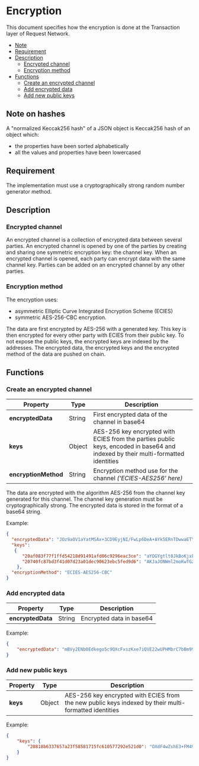 # Encryption

This document specifies how the encryption is done at the Transaction layer of Request Network.

- [Note](#note)
- [Requirement](#requirement)
- [Description](#description)
  - [Encrypted channel](#encrypted-channel)
  - [Encryption method](#encryption-method)
- [Functions](#functions)
  - [Create an encrypted channel](#create-an-encrypted-channel)
  - [Add encrypted data](#add-encrypted-data)
  - [Add new public keys](#add-new-public-keys)

## Note on hashes

A "normalized Keccak256 hash" of a JSON object is Keccak256 hash of an object which:

- the properties have been sorted alphabetically
- all the values and properties have been lowercased

## Requirement

The implementation must use a cryptographically strong random number generator method.

## Description

### Encrypted channel

An encrypted channel is a collection of encrypted data between several parties.
An encrypted channel is opened by one of the parties by creating and sharing one symmetric encryption key: the channel key.
When an encrypted channel is opened, each party can encrypt data with the same channel key.
Parties can be added on an encrypted channel by any other parties.

### Encryption method

The encryption uses:

- asymmetric Elliptic Curve Integrated Encryption Scheme (ECIES)
- symmetric AES-256-CBC encryption.

The data are first encrypted by AES-256 with a generated key.
This key is then encrypted for every other party with ECIES from their public key.
To not expose the public keys, the encrypted keys are indexed by the addresses.
The encrypted data, the encrypted keys and the encrypted method of the data are pushed on chain.

## Functions

### Create an encrypted channel

| Property             | Type   | Description                                                                                                                      |
| -------------------- | ------ | -------------------------------------------------------------------------------------------------------------------------------- |
| **encryptedData**    | String | First encrypted data of the channel in base64                                                                                    |
| **keys**             | Object | AES-256 key encrypted with ECIES from the parties public keys, encoded in base64 and indexed by their multi-formatted identities |
| **encryptionMethod** | String | Encryption method use for the channel _('ECIES-AES256' here)_                                                                    |

The data are encrypted with the algorithm AES-256 from the channel key generated for this channel.
The channel key generation must be cryptographically strong.
The encrypted data is stored in the format of a base64 string.

Example:

```JSON
{
  "encryptedData": "JOz9aOV1aYatMSAx+3CD9EyjNI/FwLp6DeA+AYk5ERnTDwwaETY7zz2NemubnGW7GGDATjSVsnCVWXuM58cihq1Bhkon2aiPHhQdpteEugkrM2Zx/kWrVlvRY8kyseB30hU7NhyiDUSLGOJ/Pmq3PjANbBi2svgADLFZ6SdYgwFkjxaO1XkvW/qvjuraFqW55/4wCd53yjWcjMcLzMgLYcTLmSns642xAjx0hAvwVPQmTVI5xOFf6PjbEN9qfRPfdQkaOuuGG2AYsVhOkSK73BULdIvx6PArfqICCtL23xmt4kCeFgd6HYQvSzSFqszqAWT1kJdiRj3sZXRtf6xcpeXDelBacHN+xD2mzdZlroVhlsjZi5s0mhemBd+C",
  "keys":
   {
      "20af083f77f1ffd54218d91491afd06c9296eac3ce": "aYOGYgtlt0JkBoKjxkMpoQJbE7GXtTT6JrjA+NF0Bd6BxDLyn5+hFIDvHltMkGS7rpzR3RyEnDl+SncDJ+cCxLo9Od7ntqGNVdin6n7EJqilmY0AmxJpAIAOnCwK5C46zH4RE0g7vBv/+3Gx2uFKw2Dfhpy7olQ5NL6Krsb2qEnmW32R3wmv85uCE88uxmcDlo/OrS36X+jzOye+/ZR+kOE=",
      "20740fc87bd3f41d07d23a01dec90623ebc5fed9d6": "AKJaJONWml2moKwTGZCuXQMxBt014+6Sxo2rzXYBbgKV8peBo3RM6KrxvhIdnCtTwxu3CrlFrkfUm6VYoMsKPu5WhZMU1Wk2R+vYl7roJFCQsTqTN1Qkx0skBLhaSKwynzZY3BWyTZ5rf1+JPmi7g6fGB9VOUpv6EDlp9k1p2RZnsVc+fMYKMAWhMnSZ3gJQUVbHY2Jx0CiQX/N+PtpnTWM=",
    },
  "encryptionMethod": "ECIES-AES256-CBC"
}
```

### Add encrypted data

| Property          | Type   | Description              |
| ----------------- | ------ | ------------------------ |
| **encryptedData** | String | Encrypted data in base64 |

Example:

```JSON
{
    "encryptedData": "mBVy2ENb0Edkego5c9QXcFxszKxe7iQVE22wUPHMbrC7bBm99S238BAyACa1TBDlI4SajbrWM+/MG8CkBoph4FLTvh4PsUjhnfazFI9BnMtIMhdqDAoxXUSHsvnwbEFhllqwhFCWn6pslLNu7X7UJSDgj7nQ0t1IHegBSV7ZRqdOYw3UoxAEAyVOoUwMhr/sitF2AlgMSvKas5YCD47YIm6rDNmzyBn9Ed/fAxNojMXcg386khrPs37P6Q==",
}
```

### Add new public keys

| Property | Type   | Description                                                                                           |
| -------- | ------ | ----------------------------------------------------------------------------------------------------- |
| **keys** | Object | AES-256 key encrypted with ECIES from the new public keys indexed by their multi-formatted identities |

Example:

```JSON
{
    "keys": {
        "20818b6337657a23f58581715fc610577292e521d0": "OXdF4wZshE3+FM49ojErrgJIzqCx4r0DDj0bqof1yQJ7Kmz3zTaYh1xauD/Pq6HO1TJ3h+g4ca9DNzy2m2j7Q2RkqppeDkh4zsSyQ0eEN1dYLjfHqOisWelZ5l4hAH7+0LM8FHTCpKFJ1kSSHuALubYzbA+uO17eEr2dgzR3WaWDUhVn/uMYFwws3mHto41W4FWDGW+AWxIowhc3HrqsZRE=",
    }
}
```
